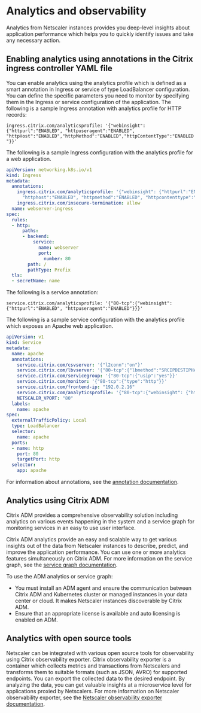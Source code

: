 # Analytics and observability

Analytics from Netscaler instances provides you deep-level insights about application performance which helps you to quickly identify issues and take any necessary action.

## Enabling analytics using annotations in the Citrix ingress controller YAML file

You can enable analytics using the analytics profile which is defined as a smart annotation in Ingress or service of type LoadBalancer configuration. You can define the specific parameters you need to monitor by specifying them in the Ingress or service configuration of the application.
The following is a sample Ingress annotation with analytics profile for HTTP records:

`ingress.citrix.com/analyticsprofile: '{"webinsight": {"httpurl":"ENABLED", "httpuseragent":"ENABLED", "httpHost":"ENABLED","httpMethod":"ENABLED","httpContentType":"ENABLED"}}'`

The following is a sample Ingress configuration with the analytics profile for a web application.

```yml
apiVersion: networking.k8s.io/v1
kind: Ingress
metadata:
  annotations:
    ingress.citrix.com/analyticsprofile: '{"webinsight": {"httpurl":"ENABLED", "httpuseragent":"ENABLED",
      "httphost":"ENABLED", "httpmethod":"ENABLED", "httpcontenttype":"ENABLED"}}'
    ingress.citrix.com/insecure-termination: allow
  name: webserver-ingress
spec:
  rules:
  - http:
      paths:
      - backend:
          service:
            name: webserver
            port:
              number: 80
        path: /
        pathType: Prefix
  tls:
  - secretName: name
```

The following is a service annotation:

`service.citrix.com/analyticsprofile: '{"80-tcp":{"webinsight": {"httpurl":"ENABLED", "httpuseragent":"ENABLED"}}}'`

The following is a sample service configuration with the analytics profile which exposes an Apache web application.

```yml
apiVersion: v1
kind: Service
metadata:
  name: apache
  annotations:
    service.citrix.com/csvserver: '{"l2conn":"on"}'
    service.citrix.com/lbvserver: '{"80-tcp":{"lbmethod":"SRCIPDESTIPHASH"}}'
    service.citrix.com/servicegroup: '{"80-tcp":{"usip":"yes"}}'
    service.citrix.com/monitor: '{"80-tcp":{"type":"http"}}'
    service.citrix.com/frontend-ip: "192.0.2.16"
    service.citrix.com/analyticsprofile: '{"80-tcp":{"webinsight": {"httpurl":"ENABLED", "httpuseragent":"ENABLED"}}}'
    NETSCALER_VPORT: "80"
  labels:
    name: apache
spec:
  externalTrafficPolicy: Local
  type: LoadBalancer
  selector:
    name: apache
  ports:
  - name: http
    port: 80
    targetPort: http
  selector:
    app: apache
```
For information about annotations, see the [annotation documentation](https://developer-docs.citrix.com/projects/citrix-k8s-ingress-controller/en/latest/configure/annotations/#smart-annotations-for-services).

## Analytics using Citrix ADM

Citrix ADM provides a comprehensive observability solution including analytics on various events happening in the system and a service graph for monitoring services in an easy to use user interface.

Citrix ADM analytics provide an easy and scalable way to get various insights out of the data from Netscaler instances to describe, predict, and improve the application performance. You can use one or more analytics features simultaneously on Citrix ADM. For more information on the service graph, see the [service graph documentation](https://docs.citrix.com/en-us/citrix-application-delivery-management-service/application-analytics-and-management/service-graph.html).

To use the ADM analytics or service graph:

- You must install an ADM agent and ensure the communication between Citrix ADM and Kubernetes cluster or managed instances in your data center or cloud. It makes Netscaler instances discoverable by Citrix ADM.
- Ensure that an appropriate license is available and auto licensing is enabled on ADM. 

## Analytics with open source tools

Netscaler can be integrated with various open source tools for observability using Citrix observability exporter. Citrix observability exporter is a container which collects metrics and transactions from Netscalers and transforms them to suitable formats (such as JSON, AVRO) for supported endpoints. You can export the collected data to the desired endpoint. By analyzing the data, you can get valuable insights at a microservice level for applications proxied by Netscalers.
For more information on Netscaler observability exporter, see the [Netscaler observability exporter documentation](https://developer-docs.citrix.com/projects/citrix-observability-exporter/en/latest/).
